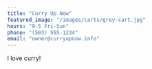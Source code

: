 ```yaml
---
title: "Curry Up Now"
featured_image: "/images/carts/grey-cart.jpg"
hours: "9-5 Fri-Sun"
phone: "(503) 555-1234"
email: "owner@curryupnow.info"
---
```


I love curry!
